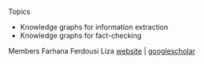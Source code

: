 Topics
* Knowledge graphs for information extraction
* Knowledge graphs for fact-checking

Members
Farhana Ferdousi Liza [website](https://research-portal.uea.ac.uk/en/persons/farhana-ferdousi-liza) | [googlescholar](https://scholar.google.co.uk/citations?user=FGp6LBQAAAAJ&hl=en)
